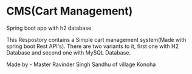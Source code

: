 # CMS(Cart Management)
Spring boot app with h2 database

This Respostory contains a Simple cart management system(Made with spring boot Rest API's). There are two variants to it, first one with H2 Database and second one with
MySQL Database.

Made by - Master Ravinder Singh Sandhu of village Konoha

